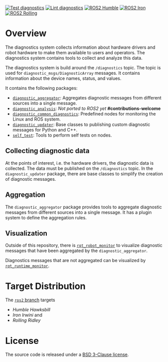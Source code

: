 [![Test diagnostics](https://img.shields.io/github/actions/workflow/status/ros/diagnostics/test.yaml?label=test&style=flat-square)](https://github.com/ros/diagnostics/actions/workflows/test.yaml) [![Lint diagnostics](https://img.shields.io/github/actions/workflow/status/ros/diagnostics/lint.yaml?label=lint&style=flat-square)](https://github.com/ros/diagnostics/actions/workflows/lint.yaml) [![ROS2 Humble](https://img.shields.io/ros/v/humble/diagnostics.svg?style=flat-square)](https://index.ros.org/r/diagnostics/#humble) [![ROS2 Iron](https://img.shields.io/ros/v/iron/diagnostics.svg?style=flat-square)](https://index.ros.org/r/diagnostics/#iron) [![ROS2 Rolling](https://img.shields.io/ros/v/rolling/diagnostics.svg?style=flat-square)](https://index.ros.org/r/diagnostics/#rolling)

# Overview

The diagnostics system collects information about hardware drivers and robot hardware to make them available to users and operators.
The diagnostics system contains tools to collect and analyze this data.

The diagnostics system is build around the `/diagnostics` topic. The topic is used for `diagnostic_msgs/DiagnosticArray` messages.
It contains information about the device names, status, and values.

It contains the following packages:

- [`diagnostic_aggregator`](/diagnostic_aggregator/): Aggregates diagnostic messages from different sources into a single message.
- [`diagnostic_analysis`](/diagnostics/): *Not ported to ROS2 yet* **#contributions-welcome**
- [`diagnostic_common_diagnostics`](/diagnostic_common_diagnostics/): Predefined nodes for monitoring the Linux and ROS system.
- [`diagnostic_updater`](/diagnostic_updater/): Base classes to publishing custom diagnostic messages for Python and C++.
- [`self_test`](/self_test/): Tools to perform self tests on nodes.

## Collecting diagnostic data

At the points of interest, i.e. the hardware drivers, the diagnostic data is collected.
The data must be published on the `/diagnostics` topic.
In the `diagnostic_updater` package, there are base classes to simplify the creation of diagnostic messages.

## Aggregation

The `diagnostic_aggregator` package provides tools to aggregate diagnostic messages from different sources into a single message. It has a plugin system to define the aggregation rules.

## Visualization

Outside of this repository, there is [`rqt_robot_monitor`](https://index.ros.org/p/rqt_robot_monitor/) to visualize diagnostic messages that have been aggregated by the `diagnostic_aggregator`.

Diagnostics messages that are not aggregated can be visualized by [`rqt_runtime_monitor`](https://index.ros.org/p/rqt_runtime_monitor/).

# Target Distribution

The [`ros2` branch](https://github.com/ros/diagnostics/tree/ros2) targets

- *Humble Hawksbill*
- *Iron Irwini* and
- *Rolling Ridley*

# License

The source code is released under a [BSD 3-Clause license](LICENSE).
